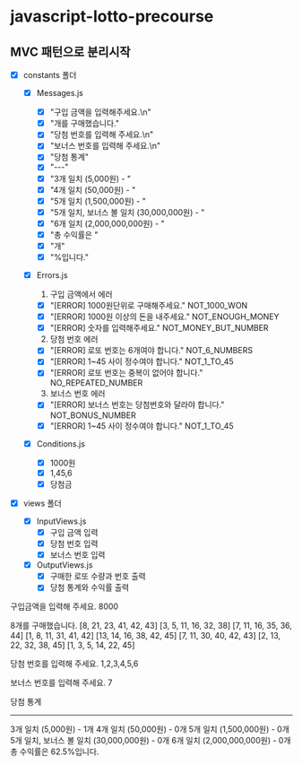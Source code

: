 # javascript-lotto-precourse

## MVC 패턴으로 분리시작

- [x] constants 폴더

  - [x] Messages.js

    - [x] "구입 금액을 입력해주세요.\n"
    - [x] "개를 구매했습니다."
    - [x] "당첨 번호를 입력해 주세요.\n"
    - [x] "보너스 번호를 입력해 주세요.\n"
    - [x] "당첨 통계"
    - [x] "---"
    - [x] "3개 일치 (5,000원) - "
    - [x] "4개 일치 (50,000원) - "
    - [x] "5개 일치 (1,500,000원) - "
    - [x] "5개 일치, 보너스 볼 일치 (30,000,000원) - "
    - [x] "6개 일치 (2,000,000,000원) - "
    - [x] "총 수익률은 "
    - [x] "개"
    - [x] "%입니다."

  - [x] Errors.js

    1. 구입 금액에서 에러

    - [x] "[ERROR] 1000원단위로 구매해주세요." NOT_1000_WON
    - [x] "[ERROR] 1000원 이상의 돈을 내주세요." NOT_ENOUGH_MONEY
    - [x] "[ERROR] 숫자를 입력해주세요." NOT_MONEY_BUT_NUMBER

    2. 당첨 번호 에러

    - [x] "[ERROR] 로또 번호는 6개여야 합니다." NOT_6_NUMBERS
    - [x] "[ERROR] 1~45 사이 정수여야 합니다." NOT_1_TO_45
    - [x] "[ERROR] 로또 번호는 중복이 없어야 합니다." NO_REPEATED_NUMBER

    3. 보너스 번호 에러

    - [x] "[ERROR] 보너스 번호는 당첨번호와 달라야 합니다." NOT_BONUS_NUMBER
    - [x] "[ERROR] 1~45 사이 정수여야 합니다." NOT_1_TO_45

  - [x] Conditions.js
    - [x] 1000원
    - [x] 1,45,6
    - [x] 당첨금

- [x] views 폴더
  - [x] InputViews.js
    - [x] 구입 금액 입력
    - [x] 당첨 번호 입력
    - [x] 보너스 번호 입력
  - [x] OutputViews.js
    - [x] 구매한 로또 수량과 번호 출력
    - [x] 당첨 통계와 수익률 출력

구입금액을 입력해 주세요.
8000

8개를 구매했습니다.
[8, 21, 23, 41, 42, 43]
[3, 5, 11, 16, 32, 38]
[7, 11, 16, 35, 36, 44]
[1, 8, 11, 31, 41, 42]
[13, 14, 16, 38, 42, 45]
[7, 11, 30, 40, 42, 43]
[2, 13, 22, 32, 38, 45]
[1, 3, 5, 14, 22, 45]

당첨 번호를 입력해 주세요.
1,2,3,4,5,6

보너스 번호를 입력해 주세요.
7

당첨 통계

---

3개 일치 (5,000원) - 1개
4개 일치 (50,000원) - 0개
5개 일치 (1,500,000원) - 0개
5개 일치, 보너스 볼 일치 (30,000,000원) - 0개
6개 일치 (2,000,000,000원) - 0개
총 수익률은 62.5%입니다.
